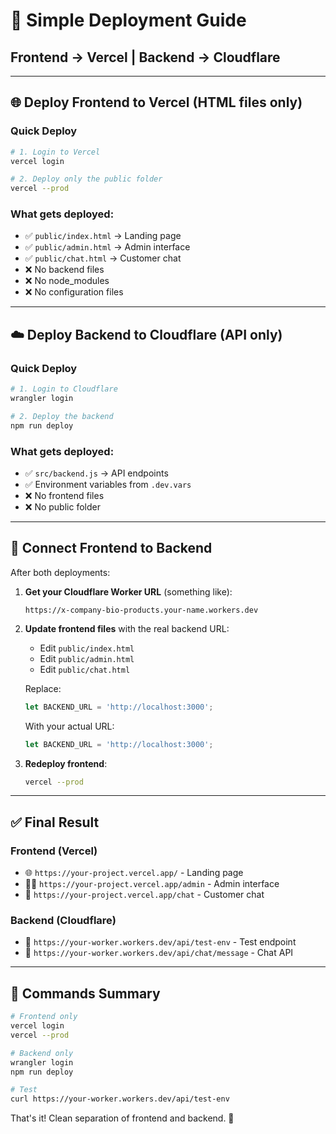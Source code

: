 # 🚀 Simple Deployment Guide

## Frontend → Vercel | Backend → Cloudflare

---

## 🌐 Deploy Frontend to Vercel (HTML files only)

### Quick Deploy
```bash
# 1. Login to Vercel
vercel login

# 2. Deploy only the public folder
vercel --prod
```

### What gets deployed:
- ✅ `public/index.html` → Landing page
- ✅ `public/admin.html` → Admin interface  
- ✅ `public/chat.html` → Customer chat
- ❌ No backend files
- ❌ No node_modules
- ❌ No configuration files

---

## ☁️ Deploy Backend to Cloudflare (API only)

### Quick Deploy
```bash
# 1. Login to Cloudflare
wrangler login

# 2. Deploy the backend
npm run deploy
```

### What gets deployed:
- ✅ `src/backend.js` → API endpoints
- ✅ Environment variables from `.dev.vars`
- ❌ No frontend files
- ❌ No public folder

---

## 🔗 Connect Frontend to Backend

After both deployments:

1. **Get your Cloudflare Worker URL** (something like):
   ```
   https://x-company-bio-products.your-name.workers.dev
   ```

2. **Update frontend files** with the real backend URL:
   - Edit `public/index.html`
   - Edit `public/admin.html` 
   - Edit `public/chat.html`
   
   Replace:
   ```javascript
   let BACKEND_URL = 'http://localhost:3000';
   ```
   
   With your actual URL:
   ```javascript
   let BACKEND_URL = 'http://localhost:3000';
   ```

3. **Redeploy frontend**:
   ```bash
   vercel --prod
   ```

---

## ✅ Final Result

### Frontend (Vercel)
- 🌐 `https://your-project.vercel.app/` - Landing page
- 👨‍💼 `https://your-project.vercel.app/admin` - Admin interface
- 💬 `https://your-project.vercel.app/chat` - Customer chat

### Backend (Cloudflare)
- 🔌 `https://your-worker.workers.dev/api/test-env` - Test endpoint
- 🤖 `https://your-worker.workers.dev/api/chat/message` - Chat API

---

## 🎯 Commands Summary

```bash
# Frontend only
vercel login
vercel --prod

# Backend only  
wrangler login
npm run deploy

# Test
curl https://your-worker.workers.dev/api/test-env
```

That's it! Clean separation of frontend and backend. 🎉 